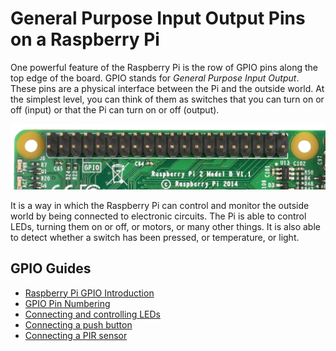 # General Purpose Input Output Pins on a Raspberry Pi

One powerful feature of the Raspberry Pi is the row of GPIO pins along the top edge of the board. GPIO stands for *General Purpose Input Output*. These pins are a physical interface between the Pi and the outside world. At the simplest level, you can think of them as switches that you can turn on or off (input) or that the Pi can turn on or off (output).

![GPIO pins](images/gpio-pins-pi2.jpg)

It is a way in which the Raspberry Pi can control and monitor the outside world by being connected to electronic circuits. The Pi is able to control LEDs, turning them on or off, or motors, or many other things. It is also able to detect whether a switch has been pressed, or temperature, or light.

## GPIO Guides
- [Raspberry Pi GPIO Introduction](gpio-plus-and-pi2.md)
- [GPIO Pin Numbering](pin-numbering.md)
- [Connecting and controlling LEDs](connect-leds.md)
- [Connecting a push button](connect-button.md)
- [Connecting a PIR sensor](connect-pir.md)
